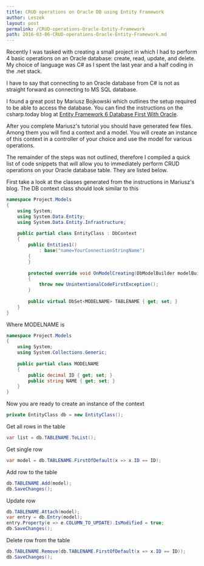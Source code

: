 ```yaml
---
title: CRUD operations on Oracle DB using Entity Framework
author: Leszek
layout: post
permalink: /CRUD-operations-Oracle-Entity-Framework
path: 2016-03-06-CRUD-operations-Oracle-Entity-Framework.md
---
```


Recently I was tasked with creating a small project in which I had to perform 4 basic operations on an Oracle database: create, read, update, and delete.  My choice of language was C# as I spent the last year and a half coding in the .net stack.

I have to say that connecting to an Oracle database from C# is not as straight forward as connecting to MS SQL database.

I found a great post by Mariusz Bojkowski which outlines the setup required to be able to access the database.  You can find the instructions on the csharp.today blog at [Entity Framework 6 Database First With Oracle](//csharp.today/entity-framework-6-database-first-with-oracle/).

After you complete Mariusz's tutorial you should have generated few files.  Among them you will find a context and a model.  You will create an instance of this context in a controller of your choice and use the model for various operations.

<!--
![Entity generated files]({{ site.url }}/assets/images/2016-03-06-CRUD-models.JPG)
-->

The remainder of the steps was not outlined, therefore I compiled a quick list of code snippets that will allow you to immediately perform CRUD operations on your Oracle database table.  They are listed below.

First take a look at the classes generated from the instructions in Mariusz's blog.  The DB context class should look similar to this

``` csharp
namespace Project.Models
{
    using System;
    using System.Data.Entity;
    using System.Data.Entity.Infrastructure;
    
    public partial class EntityClass : DbContext
    {
        public Entities1()
            : base("name=YourConnectionStringName")
        {
        }
    
        protected override void OnModelCreating(DbModelBuilder modelBuilder)
        {
            throw new UnintentionalCodeFirstException();
        }
    
        public virtual DbSet<MODELNAME> TABLENAME { get; set; }
    }
}
```

Where MODELNAME is

``` csharp
namespace Project.Models
{
    using System;
    using System.Collections.Generic;
    
    public partial class MODELNAME
    {
        public decimal ID { get; set; }
        public string NAME { get; set; }
    }
}
```

Now you are ready to create an instance of the context

``` csharp
private EntityClass db = new EntityClass();
```

Get all rows in the table

``` csharp
var list = db.TABLENAME.ToList();
```

Get single row

``` csharp
var model = db.TABLENAME.FirstOfDefault(x => x.ID == ID);
```

Add row to the table

``` csharp
db.TABLENAME.Add(model);
db.SaveChanges();
```

Update row

``` csharp
db.TABLENAME.Attach(model);
var entry = db.Entry(model);
entry.Property(e => e.COLUMN_TO_UPDATE).IsModified = true;
db.SaveChanges();
```

Delete row from the table

``` csharp
db.TABLENAME.Remove(db.TABLENAME.FirstOfDefault(x => x.ID == ID));
db.SaveChanges();
```